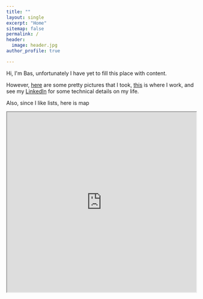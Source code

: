 ```yaml
---
title: ""
layout: single
excerpt: "Home"
sitemap: false
permalink: /
header:
  image: header.jpg
author_profile: true

---
```


Hi, I'm Bas, unfortunately I have yet to fill this place with content. 

However, [here](https://500px.com/basnijholt) are some pretty pictures that I took, [this](http://quantumtinkerer.tudelft.nl/) is where I work, and see my [LinkedIn](https://www.linkedin.com/in/basnijholt) for some technical details on my life.

Also, since I like lists, here is map
<center><iframe src="https://www.google.com/maps/d/embed?mid=1Sryw0Nu4dEO3dRzXD0wN4i_0cKI" width="100%" height="480"></iframe></center>
